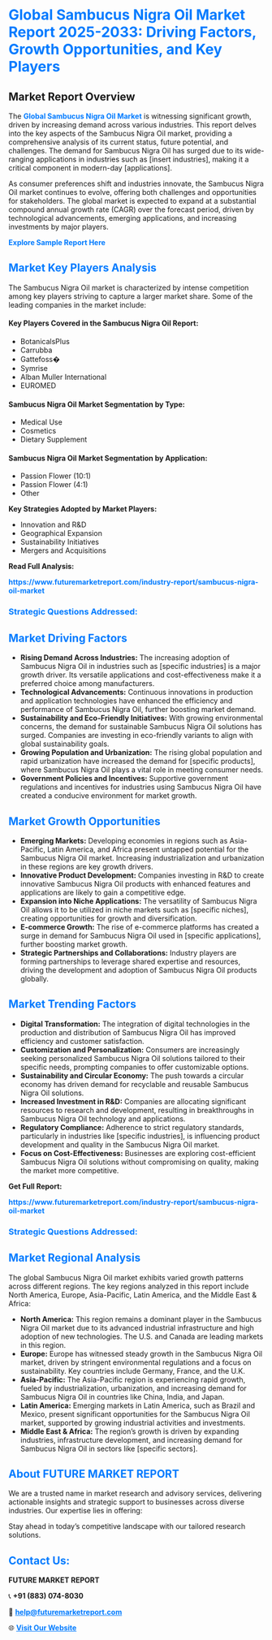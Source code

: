 <h1 style="color: #007BFF;">Global Sambucus Nigra Oil Market Report 2025-2033: Driving Factors, Growth Opportunities, and Key Players</h1>

<section id="overview">
<h2>Market Report Overview</h2>
<p>The <a href="https://www.futuremarketreport.com/industry-report/sambucus-nigra-oil-market" style="color: #007BFF; text-decoration: none;"><strong>Global Sambucus Nigra Oil Market</strong></a> is witnessing significant growth, driven by increasing demand across various industries. This report delves into the key aspects of the Sambucus Nigra Oil market, providing a comprehensive analysis of its current status, future potential, and challenges. The demand for Sambucus Nigra Oil has surged due to its wide-ranging applications in industries such as [insert industries], making it a critical component in modern-day [applications].</p>
<p>As consumer preferences shift and industries innovate, the Sambucus Nigra Oil market continues to evolve, offering both challenges and opportunities for stakeholders. The global market is expected to expand at a substantial compound annual growth rate (CAGR) over the forecast period, driven by technological advancements, emerging applications, and increasing investments by major players.</p>
</section>

<section id="overview">
<p><a href="https://www.futuremarketreport.com/request-sample/reportId=33450" style="color: #007BFF; text-decoration: none;"><strong>Explore Sample Report Here</strong></a></p>
</section>

<section id="key-players">
<h2 style="color: #007BFF;">Market Key Players Analysis</h2>
<p>The Sambucus Nigra Oil market is characterized by intense competition among key players striving to capture a larger market share. Some of the leading companies in the market include:</p>
<h4>Key Players Covered in the Sambucus Nigra Oil Report:</h4>
<ul><li>BotanicalsPlus</li><li>Carrubba</li><li>Gattefoss�</li><li>Symrise</li><li>Alban Muller International</li><li>EUROMED</li></ul>
<h4>Sambucus Nigra Oil Market Segmentation by Type:</h4>
<ul><li>Medical Use</li><li>Cosmetics</li><li>Dietary Supplement</li></ul>

<h4>Sambucus Nigra Oil Market Segmentation by Application:</h4>
<ul><li>Passion Flower (10:1)</li><li>Passion Flower (4:1)</li><li>Other</li></ul>
<p><strong>Key Strategies Adopted by Market Players:</strong></p>
<ul>
<li>Innovation and R&D</li>
<li>Geographical Expansion</li>
<li>Sustainability Initiatives</li>
<li>Mergers and Acquisitions</li>
</ul>
</section>

<section>
<p><strong>Read Full Analysis: </strong></p><a href="https://www.futuremarketreport.com/industry-report/sambucus-nigra-oil-market" style="color: #007BFF; text-decoration: none;"><strong>https://www.futuremarketreport.com/industry-report/sambucus-nigra-oil-market</strong></a>
<h3 style="color: #007BFF;">Strategic Questions Addressed:</h3>
</section>

<section id="driving-factors">
<h2 style="color: #007BFF;">Market Driving Factors</h2>
<ul>
<li><strong>Rising Demand Across Industries:</strong> The increasing adoption of Sambucus Nigra Oil in industries such as [specific industries] is a major growth driver. Its versatile applications and cost-effectiveness make it a preferred choice among manufacturers.</li>
<li><strong>Technological Advancements:</strong> Continuous innovations in production and application technologies have enhanced the efficiency and performance of Sambucus Nigra Oil, further boosting market demand.</li>
<li><strong>Sustainability and Eco-Friendly Initiatives:</strong> With growing environmental concerns, the demand for sustainable Sambucus Nigra Oil solutions has surged. Companies are investing in eco-friendly variants to align with global sustainability goals.</li>
<li><strong>Growing Population and Urbanization:</strong> The rising global population and rapid urbanization have increased the demand for [specific products], where Sambucus Nigra Oil plays a vital role in meeting consumer needs.</li>
<li><strong>Government Policies and Incentives:</strong> Supportive government regulations and incentives for industries using Sambucus Nigra Oil have created a conducive environment for market growth.</li>
</ul>
</section>

<section id="growth-opportunities">
<h2 style="color: #007BFF;">Market Growth Opportunities</h2>
<ul>
<li><strong>Emerging Markets:</strong> Developing economies in regions such as Asia-Pacific, Latin America, and Africa present untapped potential for the Sambucus Nigra Oil market. Increasing industrialization and urbanization in these regions are key growth drivers.</li>
<li><strong>Innovative Product Development:</strong> Companies investing in R&D to create innovative Sambucus Nigra Oil products with enhanced features and applications are likely to gain a competitive edge.</li>
<li><strong>Expansion into Niche Applications:</strong> The versatility of Sambucus Nigra Oil allows it to be utilized in niche markets such as [specific niches], creating opportunities for growth and diversification.</li>
<li><strong>E-commerce Growth:</strong> The rise of e-commerce platforms has created a surge in demand for Sambucus Nigra Oil used in [specific applications], further boosting market growth.</li>
<li><strong>Strategic Partnerships and Collaborations:</strong> Industry players are forming partnerships to leverage shared expertise and resources, driving the development and adoption of Sambucus Nigra Oil products globally.</li>
</ul>
</section>

<section id="trending-factors">
<h2 style="color: #007BFF;">Market Trending Factors</h2>
<ul>
<li><strong>Digital Transformation:</strong> The integration of digital technologies in the production and distribution of Sambucus Nigra Oil has improved efficiency and customer satisfaction.</li>
<li><strong>Customization and Personalization:</strong> Consumers are increasingly seeking personalized Sambucus Nigra Oil solutions tailored to their specific needs, prompting companies to offer customizable options.</li>
<li><strong>Sustainability and Circular Economy:</strong> The push towards a circular economy has driven demand for recyclable and reusable Sambucus Nigra Oil solutions.</li>
<li><strong>Increased Investment in R&D:</strong> Companies are allocating significant resources to research and development, resulting in breakthroughs in Sambucus Nigra Oil technology and applications.</li>
<li><strong>Regulatory Compliance:</strong> Adherence to strict regulatory standards, particularly in industries like [specific industries], is influencing product development and quality in the Sambucus Nigra Oil market.</li>
<li><strong>Focus on Cost-Effectiveness:</strong> Businesses are exploring cost-efficient Sambucus Nigra Oil solutions without compromising on quality, making the market more competitive.</li>
</ul>
</section>

<section>
<p><strong>Get Full Report: </strong></p><a href="https://www.futuremarketreport.com/industry-report/sambucus-nigra-oil-market" style="color: #007BFF; text-decoration: none;"><strong>https://www.futuremarketreport.com/industry-report/sambucus-nigra-oil-market</strong></a>
<h3 style="color: #007BFF;">Strategic Questions Addressed:</h3>
</section>


<section id="regional-analysis">
<h2 style="color: #007BFF;">Market Regional Analysis</h2>
<p>The global Sambucus Nigra Oil market exhibits varied growth patterns across different regions. The key regions analyzed in this report include North America, Europe, Asia-Pacific, Latin America, and the Middle East & Africa:</p>
<ul>
<li><strong>North America:</strong> This region remains a dominant player in the Sambucus Nigra Oil market due to its advanced industrial infrastructure and high adoption of new technologies. The U.S. and Canada are leading markets in this region.</li>
<li><strong>Europe:</strong> Europe has witnessed steady growth in the Sambucus Nigra Oil market, driven by stringent environmental regulations and a focus on sustainability. Key countries include Germany, France, and the U.K.</li>
<li><strong>Asia-Pacific:</strong> The Asia-Pacific region is experiencing rapid growth, fueled by industrialization, urbanization, and increasing demand for Sambucus Nigra Oil in countries like China, India, and Japan.</li>
<li><strong>Latin America:</strong> Emerging markets in Latin America, such as Brazil and Mexico, present significant opportunities for the Sambucus Nigra Oil market, supported by growing industrial activities and investments.</li>
<li><strong>Middle East & Africa:</strong> The region’s growth is driven by expanding industries, infrastructure development, and increasing demand for Sambucus Nigra Oil in sectors like [specific sectors].</li>
</ul>
</section>

<footer>
<h2 style="color: #007BFF;">About FUTURE MARKET REPORT</h2>
<p>We are a trusted name in market research and advisory services, delivering actionable insights and strategic support to businesses across diverse industries. Our expertise lies in offering:</p>

<p>Stay ahead in today’s competitive landscape with our tailored research solutions.</p>

<h2 style="color: #007BFF;">Contact Us:</h2>
<p><strong>FUTURE MARKET REPORT</strong></p>
<p>📞 <strong>+91 (883) 074-8030</strong></p>
<p>📧 <strong><a href="mailto:help@futuremarketreport.com" style="color: #007BFF;">help@futuremarketreport.com</a></strong></p>
<p>🌐 <strong><a href="https://www.futuremarketreport.com/" style="color: #007BFF;">Visit Our Website</a></strong></p>
</footer>